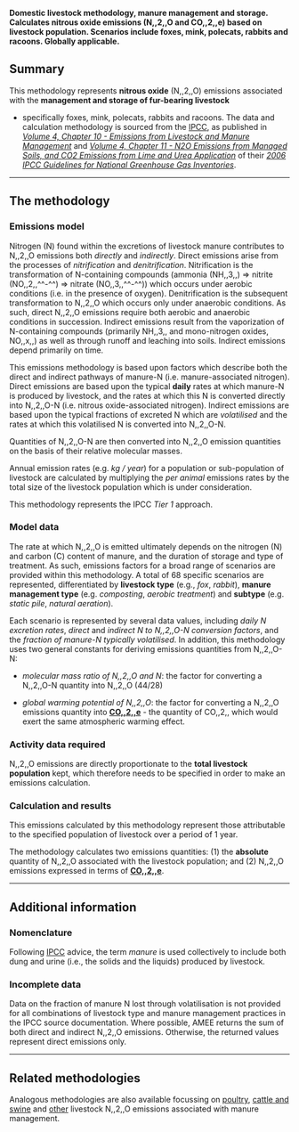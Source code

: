 **Domestic livestock methodology, manure management and storage.
Calculates nitrous oxide emissions (N,,2,,O and CO,,2,,e) based on
livestock population. Scenarios include foxes, mink, polecats, rabbits
and racoons. Globally applicable.**

## Summary

This methodology represents **nitrous oxide** (N,,2,,O) emissions
associated with the **management and storage of fur-bearing livestock**
- specifically foxes, mink, polecats, rabbits and racoons. The data and
calculation methodology is sourced from the [IPCC](IPCC), as published
in *[Volume 4, Chapter 10 - Emissions from Livestock and Manure
Management](http://www.ipcc-nggip.iges.or.jp/public/2006gl/pdf/4_Volume4/V4_10_Ch10_Livestock.pdf)*
and *[Volume 4, Chapter 11 - N2O Emissions from Managed Soils, and CO2
Emissions from Lime and Urea
Application](http://www.ipcc-nggip.iges.or.jp/public/2006gl/pdf/4_Volume4/V4_11_Ch11_N2O&CO2.pdf)*
of their *[2006 IPCC Guidelines for National Greenhouse Gas
Inventories](http://www.ipcc-nggip.iges.or.jp/public/2006gl/index.html)*.

-----

## The methodology

### Emissions model

Nitrogen (N) found within the excretions of livestock manure contributes
to N,,2,,O emissions both *directly* and *indirectly*. Direct emissions
arise from the processes of *nitrification* and *denitrification*.
Nitrification is the transformation of N-containing compounds (ammonia
(NH,,3,,) =\> nitrite (NO,,2,,^^-^^) =\> nitrate (NO,,3,,^^-^^)) which
occurs under aerobic conditions (i.e. in the presence of oxygen).
Denitrification is the subsequent transformation to N,,2,,O which occurs
only under anaerobic conditions. As such, direct N,,2,,O emissions
require both aerobic and anaerobic conditions in succession. Indirect
emissions result from the vaporization of N-containing compounds
(primarily NH,,3,, and mono-nitrogen oxides, NO,,x,,) as well as through
runoff and leaching into soils. Indirect emissions depend primarily on
time.

This emissions methodology is based upon factors which describe both the
direct and indirect pathways of manure-N (i.e. manure-associated
nitrogen). Direct emissions are based upon the typical **daily** rates
at which manure-N is produced by livestock, and the rates at which this
N is converted directly into N,,2,,O-N (i.e. nitrous oxide-associated
nitrogen). Indirect emissions are based upon the typical fractions of
excreted N which are *volatilised* and the rates at which this
volatilised N is converted into N,,2,,O-N.

Quantities of N,,2,,O-N are then converted into N,,2,,O emission
quantities on the basis of their relative molecular masses.

Annual emission rates (e.g. *kg / year*) for a population or
sub-population of livestock are calculated by multiplying the *per
animal* emissions rates by the total size of the livestock population
which is under consideration.

This methodology represents the IPCC *Tier 1* approach.

### Model data

The rate at which N,,2,,O is emitted ultimately depends on the nitrogen
(N) and carbon (C) content of manure, and the duration of storage and
type of treatment. As such, emissions factors for a broad range of
scenarios are provided within this methodology. A total of 68 specific
scenarios are represented, differentiated by **livestock type** (e.g.,
*fox*, *rabbit*), **manure management type** (e.g. *composting*,
*aerobic treatment*) and **subtype** (e.g. *static pile*, *natural
aeration*).

Each scenario is represented by several data values, including *daily N
excretion rates*, *direct* and *indirect N to N,,2,,O-N conversion
factors*, and the *fraction of manure-N typically volatilised*. In
addition, this methodology uses two general constants for deriving
emissions quantities from N,,2,,O-N:

  - *molecular mass ratio of N,,2,,O and N*: the factor for converting a
    N,,2,,O-N quantity into N,,2,,O (44/28)

<!-- end list -->

  - *global warming potential of N,,2,,O*: the factor for converting a
    N,,2,,O emissions quantity into
    **[CO,,2,,e](Greenhouse_gases_Global_warming_potentials)** - the
    quantity of CO,,2,, which would exert the same atmospheric warming
    effect.

### Activity data required

N,,2,,O emissions are directly proportionate to the **total livestock
population** kept, which therefore needs to be specified in order to
make an emissions calculation.

### Calculation and results

This emissions calculated by this methodology represent those
attributable to the specified population of livestock over a period of 1
year.

The methodology calculates two emissions quantities: (1) the
**absolute** quantity of N,,2,,O associated with the livestock
population; and (2) N,,2,,O emissions expressed in terms of
**[CO,,2,,e](Greenhouse_gases_Global_warming_potentials)**.

-----

## Additional information

### Nomenclature

Following [IPCC](IPCC) advice, the term *manure* is used collectively to
include both dung and urine (i.e., the solids and the liquids) produced
by livestock.

### Incomplete data

Data on the fraction of manure N lost through volatilisation is not
provided for all combinations of livestock type and manure management
practices in the IPCC source documentation. Where possible, AMEE returns
the sum of both direct and indirect N,,2,,O emissions. Otherwise, the
returned values represent direct emissions only.

-----

## Related methodologies

Analogous methodologies are also available focussing on
[poultry](Poultry_manure_nitrous_oxide_emissions), [cattle and
swine](Cattle_and_swine_manure_nitrous_oxide_emissions) and
[other](Other_livestock_manure_nitrous_oxide_emissions) livestock
N,,2,,O emissions associated with manure management.
